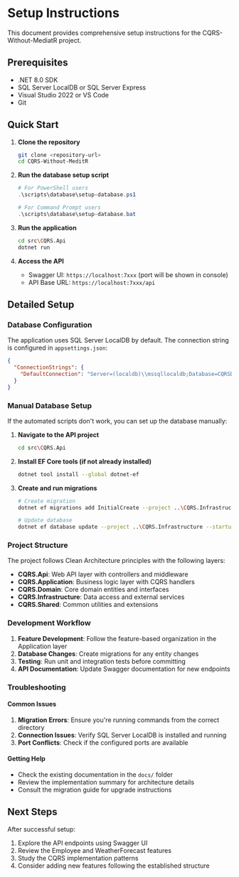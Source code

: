 # Setup Instructions

This document provides comprehensive setup instructions for the CQRS-Without-MediatR project.

## Prerequisites

- .NET 8.0 SDK
- SQL Server LocalDB or SQL Server Express
- Visual Studio 2022 or VS Code
- Git

## Quick Start

1. **Clone the repository**
   ```bash
   git clone <repository-url>
   cd CQRS-Without-MeditR
   ```

2. **Run the database setup script**
   ```powershell
   # For PowerShell users
   .\scripts\database\setup-database.ps1
   
   # For Command Prompt users
   .\scripts\database\setup-database.bat
   ```

3. **Run the application**
   ```bash
   cd src\CQRS.Api
   dotnet run
   ```

4. **Access the API**
   - Swagger UI: `https://localhost:7xxx` (port will be shown in console)
   - API Base URL: `https://localhost:7xxx/api`

## Detailed Setup

### Database Configuration

The application uses SQL Server LocalDB by default. The connection string is configured in `appsettings.json`:

```json
{
  "ConnectionStrings": {
    "DefaultConnection": "Server=(localdb)\\mssqllocaldb;Database=CQRSDb;Trusted_Connection=true;MultipleActiveResultSets=true"
  }
}
```

### Manual Database Setup

If the automated scripts don't work, you can set up the database manually:

1. **Navigate to the API project**
   ```bash
   cd src\CQRS.Api
   ```

2. **Install EF Core tools (if not already installed)**
   ```bash
   dotnet tool install --global dotnet-ef
   ```

3. **Create and run migrations**
   ```bash
   # Create migration
   dotnet ef migrations add InitialCreate --project ..\CQRS.Infrastructure --startup-project .
   
   # Update database
   dotnet ef database update --project ..\CQRS.Infrastructure --startup-project .
   ```

### Project Structure

The project follows Clean Architecture principles with the following layers:

- **CQRS.Api**: Web API layer with controllers and middleware
- **CQRS.Application**: Business logic layer with CQRS handlers
- **CQRS.Domain**: Core domain entities and interfaces
- **CQRS.Infrastructure**: Data access and external services
- **CQRS.Shared**: Common utilities and extensions

### Development Workflow

1. **Feature Development**: Follow the feature-based organization in the Application layer
2. **Database Changes**: Create migrations for any entity changes
3. **Testing**: Run unit and integration tests before committing
4. **API Documentation**: Update Swagger documentation for new endpoints

### Troubleshooting

#### Common Issues

1. **Migration Errors**: Ensure you're running commands from the correct directory
2. **Connection Issues**: Verify SQL Server LocalDB is installed and running
3. **Port Conflicts**: Check if the configured ports are available

#### Getting Help

- Check the existing documentation in the `docs/` folder
- Review the implementation summary for architecture details
- Consult the migration guide for upgrade instructions

## Next Steps

After successful setup:

1. Explore the API endpoints using Swagger UI
2. Review the Employee and WeatherForecast features
3. Study the CQRS implementation patterns
4. Consider adding new features following the established structure